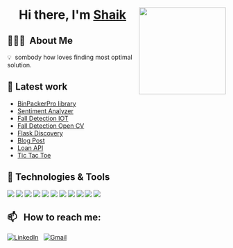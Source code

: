 <h1 align="center">Hi there, I'm <a href="https://www.blackcater.win/" target="_blank">Shaik</a> <a href="#"><img align="right" src="https://github.com/blackcater/blackcater/raw/main/images/banner.gif" width="200 " height="200" /></a></h1>

## 👨🏻‍💻 &nbsp;About Me

💡 &nbsp;sombody how loves finding most optimal solution.


## 🔧 Latest work
- [BinPackerPro library](https://pypi.org/project/BinPackerPro/)
- [Sentiment Analyzer](https://github.com/xhiccupx/sentiment-analyzer)
- [Fall Detection IOT](https://github.com/xhiccupx/fall-detection-IOT)
- [Fall Detection Open CV](https://github.com/xhiccupx/fall-detection)
- [Flask Discovery](https://github.com/xhiccupx/fall-detection)
- [Blog Post](https://github.com/xhiccupx/blogpost)
- [Loan API](https://github.com/xhiccupx/loan-api)
- [Tic Tac Toe](https://github.com/xhiccupx/tic-tac-toe)


## 🔧 Technologies & Tools
![](https://img.shields.io/badge/Code-Java-informational?style=flat&logo=java&logoColor=white&color=2bbc8a)
![](https://img.shields.io/badge/Code-Python-informational?style=flat&logo=python&logoColor=white&color=2bbc8a)
![](https://img.shields.io/badge/Code-JavaScript-informational?style=flat&logo=javascript&logoColor=white&color=2bbc8a)
![](https://img.shields.io/badge/Tools-PostgreSQL-informational?style=flat&logo=postgresql&logoColor=white&color=2bbc8a)
![](https://img.shields.io/badge/Tools-MySQL-informational?style=flat&logo=mysql&logoColor=white&color=2bbc8a)
![](https://img.shields.io/badge/Tools-MongoDB-informational?style=flat&logo=mongodb&logoColor=white&color=2bbc8a)
![](https://img.shields.io/badge/Tools-Docker-informational?style=flat&logo=docker&logoColor=white&color=2bbc8a)
![](https://img.shields.io/badge/Cloud-AWS-informational?style=flat&logo=amazonaws&logoColor=white&color=2bbc8a)
![](https://img.shields.io/badge/Editor-Eclipse-informational?style=flat&logo=eclipseide&logoColor=white&color=2bbc8a)
![](https://img.shields.io/badge/Editor-VSCode-informational?style=flat&logo=visualstudiocode&logoColor=white&color=2bbc8a)
![](https://img.shields.io/badge/Editor-PyCharm-informational?style=flat&logo=pycharm&logoColor=white&color=2bbc8a)

## 📫 &nbsp; How to reach me:

<a href="https://www.linkedin.com/in/shaik-a-502380213/"><img alt="LinkedIn" src="https://img.shields.io/badge/linkedin%20-%230077B5.svg?&style=flat&logo=linkedin&logoColor=white"/></a> &nbsp;
<a href="mailto:smdar7@gmail.com"><img alt="Gmail" src="https://img.shields.io/badge/Gmail-D14836?style=flat&logo=gmail&logoColor=white" /></a> &nbsp;
